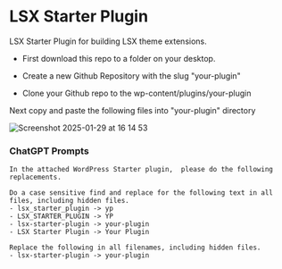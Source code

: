 # LSX Starter Plugin
LSX Starter Plugin for building LSX theme extensions.

- First download this repo to a folder on your desktop.

- Create a new Github Repository with the slug "your-plugin"
- Clone your Github repo to the wp-content/plugins/your-plugin

Next copy and paste the following files into "your-plugin" directory

![Screenshot 2025-01-29 at 16 14 53](https://github.com/user-attachments/assets/c431ae73-83fa-40e1-83b4-590d752ac784)

### ChatGPT Prompts

```
In the attached WordPress Starter plugin,  please do the following replacements.

Do a case sensitive find and replace for the following text in all files, including hidden files.
- lsx_starter_plugin -> yp
- LSX_STARTER_PLUGIN -> YP
- lsx-starter-plugin -> your-plugin
- LSX Starter Plugin -> Your Plugin

Replace the following in all filenames, including hidden files.
- lsx-starter-plugin -> your-plugin
```